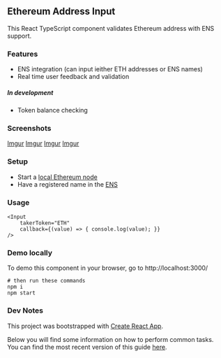 ## Ethereum Address Input

This React TypeScript component validates Ethereum address with ENS support.

### Features
* ENS integration (can input ieither ETH addresses or ENS names)
* Real time user feedback and validation
##### In development
* Token balance checking

### Screenshots
[Imgur](https://i.imgur.com/x93jjTR.png)
[Imgur](https://i.imgur.com/aic4CsM.png)
[Imgur](https://i.imgur.com/s50KU0v.png)
[Imgur](https://i.imgur.com/3tYqanX.png)

### Setup
* Start a [local Ethereum node](https://github.com/ethereum/go-ethereum/wiki/geth)
* Have a registered name in the [ENS](https://docs.ens.domains/en/latest/)

### Usage
```
<Input
    takerToken="ETH"
    callback={(value) => { console.log(value); }}
/>
```

### Demo locally
To demo this component in your browser, go to http://localhost:3000/
```
# then run these commands
npm i
npm start
```

### Dev Notes

This project was bootstrapped with [Create React App](https://github.com/facebookincubator/create-react-app).

Below you will find some information on how to perform common tasks.<br>
You can find the most recent version of this guide [here](https://github.com/facebookincubator/create-react-app/blob/master/packages/react-scripts/template/README.md).

